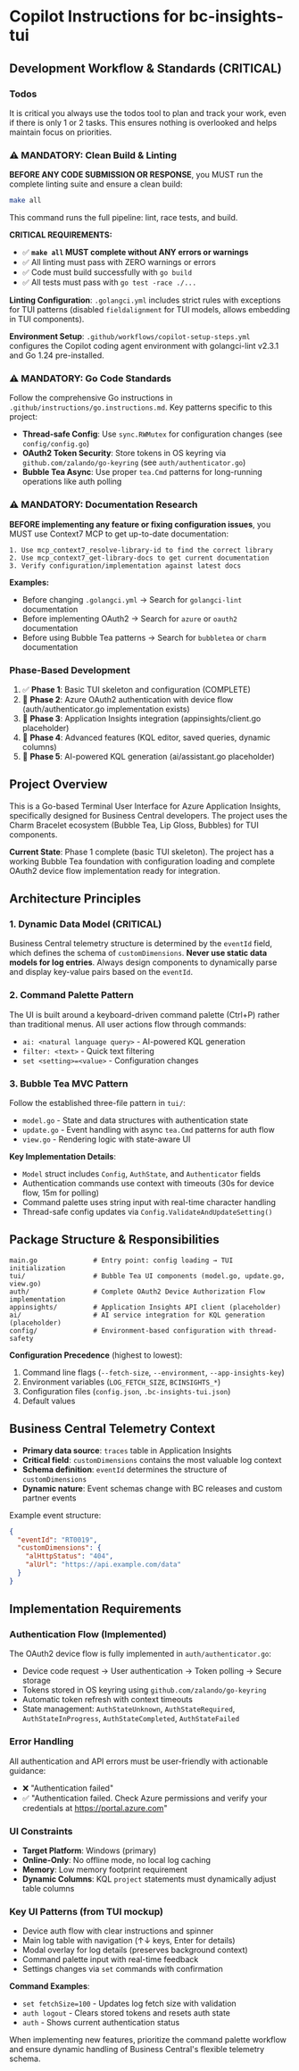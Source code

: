 # Copilot Instructions for bc-insights-tui

## Development Workflow & Standards (CRITICAL)

### Todos
It is critical you always use the todos tool to plan and track your work, even if there is only 1 or 2 tasks. This ensures nothing is overlooked and helps maintain focus on priorities.

### ⚠️ MANDATORY: Clean Build & Linting
**BEFORE ANY CODE SUBMISSION OR RESPONSE**, you MUST run the complete linting suite and ensure a clean build:
```bash
make all
```
This command runs the full pipeline: lint, race tests, and build.

**CRITICAL REQUIREMENTS:**
- ✅ **`make all` MUST complete without ANY errors or warnings**
- ✅ All linting must pass with ZERO warnings or errors
- ✅ Code must build successfully with `go build`
- ✅ All tests must pass with `go test -race ./...`

**Linting Configuration**: `.golangci.yml` includes strict rules with exceptions for TUI patterns (disabled `fieldalignment` for TUI models, allows embedding in TUI components).

**Environment Setup**: `.github/workflows/copilot-setup-steps.yml` configures the Copilot coding agent environment with golangci-lint v2.3.1 and Go 1.24 pre-installed.

### ⚠️ MANDATORY: Go Code Standards
Follow the comprehensive Go instructions in `.github/instructions/go.instructions.md`. Key patterns specific to this project:
- **Thread-safe Config**: Use `sync.RWMutex` for configuration changes (see `config/config.go`)
- **OAuth2 Token Security**: Store tokens in OS keyring via `github.com/zalando/go-keyring` (see `auth/authenticator.go`)
- **Bubble Tea Async**: Use proper `tea.Cmd` patterns for long-running operations like auth polling

### ⚠️ MANDATORY: Documentation Research
**BEFORE implementing any feature or fixing configuration issues**, you MUST use Context7 MCP to get up-to-date documentation:
```
1. Use mcp_context7_resolve-library-id to find the correct library
2. Use mcp_context7_get-library-docs to get current documentation
3. Verify configuration/implementation against latest docs
```

**Examples:**
- Before changing `.golangci.yml` → Search for `golangci-lint` documentation
- Before implementing OAuth2 → Search for `azure` or `oauth2` documentation
- Before using Bubble Tea patterns → Search for `bubbletea` or `charm` documentation

### Phase-Based Development
1. ✅ **Phase 1**: Basic TUI skeleton and configuration (COMPLETE)
2. 🚧 **Phase 2**: Azure OAuth2 authentication with device flow (auth/authenticator.go implementation exists)
3. 🚧 **Phase 3**: Application Insights integration (appinsights/client.go placeholder)
4. 🚧 **Phase 4**: Advanced features (KQL editor, saved queries, dynamic columns)
5. 🚧 **Phase 5**: AI-powered KQL generation (ai/assistant.go placeholder)

## Project Overview

This is a Go-based Terminal User Interface for Azure Application Insights, specifically designed for Business Central developers. The project uses the Charm Bracelet ecosystem (Bubble Tea, Lip Gloss, Bubbles) for TUI components.

**Current State**: Phase 1 complete (basic TUI skeleton). The project has a working Bubble Tea foundation with configuration loading and complete OAuth2 device flow implementation ready for integration.

## Architecture Principles

### 1. Dynamic Data Model (CRITICAL)
Business Central telemetry structure is determined by the `eventId` field, which defines the schema of `customDimensions`. **Never use static data models for log entries**. Always design components to dynamically parse and display key-value pairs based on the `eventId`.

### 2. Command Palette Pattern
The UI is built around a keyboard-driven command palette (Ctrl+P) rather than traditional menus. All user actions flow through commands:
- `ai: <natural language query>` - AI-powered KQL generation
- `filter: <text>` - Quick text filtering
- `set <setting>=<value>` - Configuration changes

### 3. Bubble Tea MVC Pattern
Follow the established three-file pattern in `tui/`:
- `model.go` - State and data structures with authentication state
- `update.go` - Event handling with async `tea.Cmd` patterns for auth flow
- `view.go` - Rendering logic with state-aware UI

**Key Implementation Details**:
- `Model` struct includes `Config`, `AuthState`, and `Authenticator` fields
- Authentication commands use context with timeouts (30s for device flow, 15m for polling)
- Command palette uses string input with real-time character handling
- Thread-safe config updates via `Config.ValidateAndUpdateSetting()`

## Package Structure & Responsibilities

```
main.go              # Entry point: config loading → TUI initialization
tui/                 # Bubble Tea UI components (model.go, update.go, view.go)
auth/                # Complete OAuth2 Device Authorization Flow implementation
appinsights/         # Application Insights API client (placeholder)
ai/                  # AI service integration for KQL generation (placeholder)
config/              # Environment-based configuration with thread-safety
```

**Configuration Precedence** (highest to lowest):
1. Command line flags (`--fetch-size`, `--environment`, `--app-insights-key`)
2. Environment variables (`LOG_FETCH_SIZE`, `BCINSIGHTS_*`)
3. Configuration files (`config.json`, `.bc-insights-tui.json`)
4. Default values

## Business Central Telemetry Context

- **Primary data source**: `traces` table in Application Insights
- **Critical field**: `customDimensions` contains the most valuable log context
- **Schema definition**: `eventId` determines the structure of `customDimensions`
- **Dynamic nature**: Event schemas change with BC releases and custom partner events

Example event structure:
```json
{
  "eventId": "RT0019",
  "customDimensions": {
    "alHttpStatus": "404",
    "alUrl": "https://api.example.com/data"
  }
}
```

## Implementation Requirements

### Authentication Flow (Implemented)
The OAuth2 device flow is fully implemented in `auth/authenticator.go`:
- Device code request → User authentication → Token polling → Secure storage
- Tokens stored in OS keyring using `github.com/zalando/go-keyring`
- Automatic token refresh with context timeouts
- State management: `AuthStateUnknown`, `AuthStateRequired`, `AuthStateInProgress`, `AuthStateCompleted`, `AuthStateFailed`

### Error Handling
All authentication and API errors must be user-friendly with actionable guidance:
- ❌ "Authentication failed"
- ✅ "Authentication failed. Check Azure permissions and verify your credentials at https://portal.azure.com"

### UI Constraints
- **Target Platform**: Windows (primary)
- **Online-Only**: No offline mode, no local log caching
- **Memory**: Low memory footprint requirement
- **Dynamic Columns**: KQL `project` statements must dynamically adjust table columns

### Key UI Patterns (from TUI mockup)
- Device auth flow with clear instructions and spinner
- Main log table with navigation (↑↓ keys, Enter for details)
- Modal overlay for log details (preserves background context)
- Command palette input with real-time feedback
- Settings changes via `set` commands with confirmation

**Command Examples**:
- `set fetchSize=100` - Updates log fetch size with validation
- `auth logout` - Clears stored tokens and resets auth state
- `auth` - Shows current authentication status

When implementing new features, prioritize the command palette workflow and ensure dynamic handling of Business Central's flexible telemetry schema.
